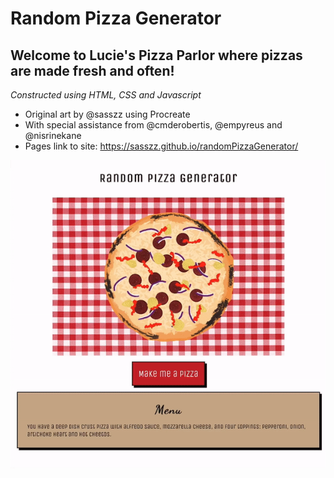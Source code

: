 # Random Pizza Generator
## Welcome to Lucie's Pizza Parlor where pizzas are made fresh and often!

*Constructed using HTML, CSS and Javascript*

- Original art by @sasszz using Procreate
- With special assistance from @cmderobertis, @empyreus and @nisrinekane
- Pages link to site: https://sasszz.github.io/randomPizzaGenerator/

<p align="center">
  <img src="./randomPizzaGenerator.gif" />
</p>
